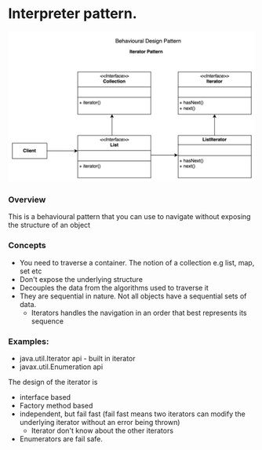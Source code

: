 # Interpreter pattern.
![Interface Design Pattern Screenshot](../../../../../images/iterator-pattern.png)

### Overview
This is a behavioural pattern that you can use to navigate without exposing the structure of an object

### Concepts
- You need to traverse a container. The notion of a collection e.g list, map, set etc
- Don't expose the underlying structure
- Decouples the data from the algorithms used to traverse it
- They are sequential in nature. Not all objects have a sequential sets of data.
  - Iterators handles the navigation in an order that best represents its sequence

### Examples:
- java.util.Iterator api - built in iterator
- javax.util.Enumeration api 

The design of the iterator is 
- interface based
- Factory method based
- independent, but fail fast (fail fast means two iterators can modify the underlying iterator without an error being thrown)
  - Iterator don't know about the other iterators 
- Enumerators are fail safe.
